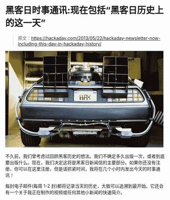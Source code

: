 # 黑客日时事通讯:现在包括“黑客日历史上的这一天”

> 原文：<https://hackaday.com/2013/05/22/hackaday-newsletter-now-including-this-day-in-hackaday-history/>

[![timehax](img/68bdb7edb8b0e0f7fbf1091075d94f2e.png)](http://hackaday.com/wp-content/uploads/2013/05/timehax.jpg)

不久前，我们曾考虑过回顾黑客历史的想法。我们不确定多久出版一次，或者到底要出版什么。现在，我们决定这将是黑客日新闻信的主要部分。如果你还没有注册，你可以在这里注册，但是请抓紧时间，我将在几个小时内发出今天的时事通讯！

每封电子邮件(每周 1-2 封)都将记录当天的历史，大致可以追溯到最开始。它还会有一个关于我正在制作的视频或任何其他小新闻的快速简介。